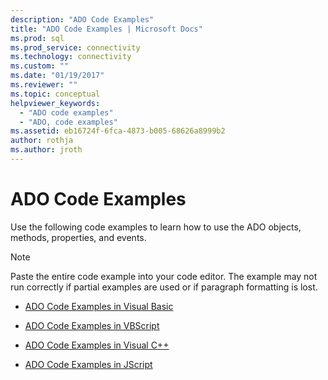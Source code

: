```yaml
---
description: "ADO Code Examples"
title: "ADO Code Examples | Microsoft Docs"
ms.prod: sql
ms.prod_service: connectivity
ms.technology: connectivity
ms.custom: ""
ms.date: "01/19/2017"
ms.reviewer: ""
ms.topic: conceptual
helpviewer_keywords: 
  - "ADO code examples"
  - "ADO, code examples"
ms.assetid: eb16724f-6fca-4873-b005-68626a8999b2
author: rothja
ms.author: jroth
---
```

# ADO Code Examples
Use the following code examples to learn how to use the ADO objects, methods, properties, and events.  
  
> [!NOTE]
>  Paste the entire code example into your code editor. The example may not run correctly if partial examples are used or if paragraph formatting is lost.  
  
-   [ADO Code Examples in Visual Basic](../../../ado/reference/ado-api/ado-code-examples-in-visual-basic.md)  
  
-   [ADO Code Examples in VBScript](../../../ado/reference/ado-api/ado-code-examples-vbscript.md)  
  
-   [ADO Code Examples in Visual C++](../../../ado/reference/ado-api/ado-code-examples-in-visual-c.md)  
  
-   [ADO Code Examples in JScript](../../../ado/reference/ado-api/ado-code-examples-in-microsoft-jscript.md)
